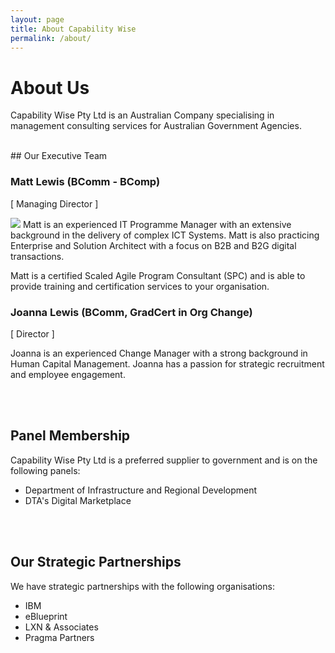 ```yaml
---
layout: page
title: About Capability Wise
permalink: /about/
---
```


# About Us
Capability Wise Pty Ltd is an Australian Company specialising in management consulting services for Australian Government Agencies.

<br/>
## Our Executive Team

### Matt Lewis (BComm - BComp)
[ Managing Director ]
 
<img src="{{site.url | absolute}}\images\ml-photo.jpg"/> 
Matt is an experienced IT Programme Manager with an extensive background in the delivery of complex ICT Systems.  Matt is also practicing Enterprise and Solution Architect with a focus on B2B and B2G digital transactions.

Matt is a certified Scaled Agile Program Consultant (SPC) and is able to provide training and certification services to your organisation.

### Joanna Lewis (BComm, GradCert in Org Change)
[ Director ]
 
Joanna is an experienced Change Manager with a strong background in Human Capital Management.  Joanna has a passion for strategic recruitment and employee engagement.

<br/><br/>
## Panel Membership
Capability Wise Pty Ltd is a preferred supplier to government and is on the following panels:

+ Department of Infrastructure and Regional Development
+ DTA's Digital Marketplace

<br/><br/>
## Our Strategic Partnerships
We have strategic partnerships with the following organisations:

+ IBM
+ eBlueprint
+ LXN & Associates
+ Pragma Partners
